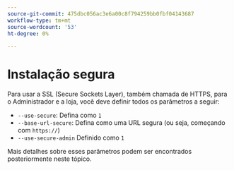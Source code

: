 ```yaml
---
source-git-commit: 475dbc056ac3e6a00c8f794259bb0fbf04143687
workflow-type: tm+mt
source-wordcount: '53'
ht-degree: 0%

---
```

# Instalação segura

Para usar a SSL (Secure Sockets Layer), também chamada de HTTPS, para o Administrador e a loja, você deve definir todos os parâmetros a seguir:

* `--use-secure`: Defina como `1`
* `--base-url-secure`: Defina como uma URL segura (ou seja, começando com `https://`)
* `--use-secure-admin` Definido como `1`

Mais detalhes sobre esses parâmetros podem ser encontrados posteriormente neste tópico.
